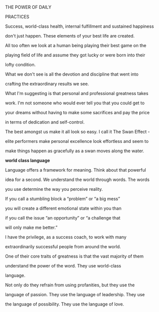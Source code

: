 
THE POWER OF DAILY</p>
                      <p data-p-id="164369494d884aa3dfa4b91a6e130788">PRACTICES</p>
                      <p data-p-id="01a1cccbd89ae6e9324e207705f2010c">Success, world-class health, internal fulfillment and sustained happiness</p>
                      <p data-p-id="726d622e118176114c9ba06330364f23">don&apos;t just happen. These elements of your best life are created.</p>
                      <p data-p-id="dac9ab68df278dd6aa4c5dc4414d84c8">All too often we look at a human being playing their best game on the</p>
                      <p data-p-id="19d5128c659cc2c125ce064503089fe0">playing field of life and assume they got lucky or were born into their</p>
                      <p data-p-id="3862bed447c1866105ed95bfd39ccef0">lofty condition.</p>
                      <p data-p-id="8cd6f3245b18ca33a99281026dfc900c">What we don&apos;t see is all the devotion and discipline that went into</p>
                      <p data-p-id="17c9fc7a127bd5ff12e74393562f6801">crafting the extraordinary results we see.</p>
                      <p data-p-id="4fc5dbe26ee900b54e720f4c1242277c">What I&apos;m suggesting is that personal and professional greatness takes</p>
                      <p data-p-id="43b6a4a31ed57bf76889018fae69cd98">work. I&apos;m not someone who would ever tell you that you could get to</p>
                      <p data-p-id="bb1790697cfa87b63f7c72002fac5931">your dreams without having to make some sacrifices and pay the price</p>
                      <p data-p-id="aaafb12ce4d4149c23457dfda649e1dc">in terms of dedication and self-control.</p>
                      <p data-p-id="9325c8a417d21f8702ff27ee5c37bb87">The best amongst us make it all look so easy. I call it The Swan Effect -</p>
                      <p data-p-id="0c99c6a06f212f3fd7222be39fc981f3">elite performers make personal excellence look effortless and seem to</p>
                      <p data-p-id="d41d8cd98f00b204e9800998ecf8427e"></p>
                      <p data-p-id="7d10c804947318f18e95e704630d757b">make things happen as gracefully as a swan moves along the water.</p></pre>



<strong><p>world class language</strong></p>
                      <p data-p-id="14d013e51c8151a5177dbe6c5b7c20e1">Language offers a framework for meaning. Think about that powerful</p>
                      <p data-p-id="93aa9032dd50879e8fb8ded34cb50981">idea for a second. We understand the world through words. The words</p>
                      <p data-p-id="97790ea9f8821cf80c9c254d304b9a4a">you use determine the way you perceive reality.</p>
                      <p data-p-id="ad9ae2f0a94b7d3e656d1499b3a085b1">If you call a stumbling block a &#x201C;problem&#x201D; or &#x201C;a big mess&#x201D;</p>
                      <p data-p-id="c8f859066a4b3fe3bc9790b8aba1e098">you will create a different emotional state within you than</p>
                      <p data-p-id="00241d936b887105656c2c0f430c2ab1">if you call the issue &#x201C;an opportunity&#x201D; or &#x201C;a challenge that</p>
                      <p data-p-id="c83b5b151ad91eb15f2ed4d05d59e2fa">will only make me better.&#x201D;</p>
                      <p data-p-id="440084a6c2af21b4da41f751c199f97a">I have the privilege, as a success coach, to work with many</p>
                      <p data-p-id="071569f268db943e9952dfbe4c2a78cf">extraordinarily successful people from around the world.</p>
                      <p data-p-id="7c1dd0773a5524dd03e2fd7555091f86">One of their core traits of greatness is that the vast majority of them</p>
                      <p data-p-id="b83b088058bc72d1bab4c4794b9ed342">understand the power of the word. They use world-class</p>
                      <p data-p-id="36da2e365ab08a16af83c34956c54ba5">language.</p>
                      <p data-p-id="00441c19d13d2cb10557418bcabba958">Not only do they refrain from using profanities, but they use the</p>
                      <p data-p-id="439e90f7a15fada7e106ebf420f7ca9d">language of passion. They use the language of leadership. They use</p>
                      <p data-p-id="d41d8cd98f00b204e9800998ecf8427e"></p>
                      <p data-p-id="06ad49caddba6a28f9102247ea0b383b">the language of possibility. They use the language of love.</p></pre>
</div>
